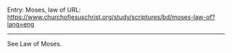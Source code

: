 Entry: Moses, law of
URL: https://www.churchofjesuschrist.org/study/scriptures/bd/moses-law-of?lang=eng

---

See Law of Moses.
